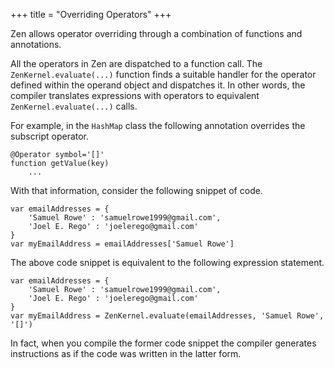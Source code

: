 +++
title = "Overriding Operators"
+++

Zen allows operator overriding through a combination of functions and
annotations.

All the operators in Zen are dispatched to a function call.
The `ZenKernel.evaluate(...)` function finds a suitable handler for the
operator defined within the operand object and dispatches it. In other words,
the compiler translates expressions with operators to equivalent
`ZenKernel.evaluate(...)` calls.

For example, in the `HashMap` class the following annotation
overrides the subscript operator.

```
@Operator symbol='[]'
function getValue(key)
    ...
```

With that information, consider the following snippet of code.

```
var emailAddresses = {
    'Samuel Rowe' : 'samuelrowe1999@gmail.com',
    'Joel E. Rego' : 'joelerego@gmail.com'
}
var myEmailAddress = emailAddresses['Samuel Rowe']
```

The above code snippet is equivalent to the following expression statement.

```
var emailAddresses = {
    'Samuel Rowe' : 'samuelrowe1999@gmail.com',
    'Joel E. Rego' : 'joelerego@gmail.com'
}
var myEmailAddress = ZenKernel.evaluate(emailAddresses, 'Samuel Rowe', '[]')
```

In fact, when you compile the former code snippet the compiler generates
instructions as if the code was written in the latter form.
